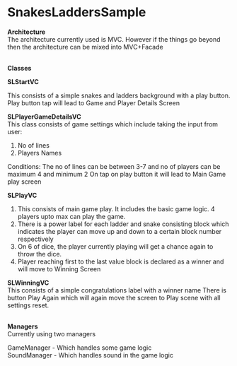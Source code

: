 # SnakesLaddersSample

<b>Architecture</b><br>
The architecture currently used is MVC. However if the things go beyond then the architecture can be mixed into MVC+Facade
<br><br>

<b>Classes</b>

<b>SLStartVC</b><br>

This consists of a simple snakes and ladders background with a play button. Play button tap will lead to Game and Player Details Screen

<b>SLPlayerGameDetailsVC</b><br>
This class consists of game settings which include taking the input from user:
1. No of lines
2. Players Names

Conditions:
The no of lines can be between 3-7 and no of players can be maximum 4 and minimum 2
On tap on play button it will lead to Main Game play screen

<b>SLPlayVC</b><br>
1. This consists of main game play. It includes the basic game logic. 4 players upto max can play the game.<br>
2. There is a power label for each ladder and snake consisting block which indicates the player can move up and down to a certain block number respectively<br>
3. On 6 of dice, the player currently playing will get a chance again to throw the dice.<br>
4. Player reaching first to the last value block is declared as a winner and will move to Winning Screen<br>

<b>SLWinningVC</b><br>
This consists of a simple congratulations label with a winner name
There is button Play Again which will again move the screen to Play scene with all settings reset.

<br>
<b>Managers</b><br>
Currently using two managers<br>

GameManager - Which handles some game logic<br>
SoundManager - Which handles sound in the game logic<br>
